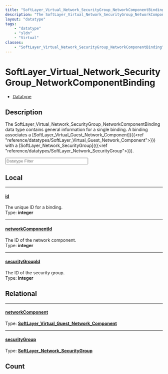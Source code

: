 ```yaml
---
title: "SoftLayer_Virtual_Network_SecurityGroup_NetworkComponentBinding"
description: "The SoftLayer_Virtual_Network_SecurityGroup_NetworkComponentBinding data type contains general information for a single... "
layout: "datatype"
tags:
    - "datatype"
    - "sldn"
    - "Virtual"
classes:
    - "SoftLayer_Virtual_Network_SecurityGroup_NetworkComponentBinding"
---
```


# SoftLayer_Virtual_Network_SecurityGroup_NetworkComponentBinding
<div id='service-datatype'>
    <ul id='sldn-reference-tabs'>
        <li id='datatype'> <a href='/reference/datatypes/SoftLayer_Virtual_Network_SecurityGroup_NetworkComponentBinding' >Datatype</a></li>
    </ul>
</div>

## Description 
The SoftLayer_Virtual_Network_SecurityGroup_NetworkComponentBinding data type contains general information for a single binding. A binding associates a [SoftLayer_Virtual_Guest_Network_Component]({{<ref "reference/datatypes/SoftLayer_Virtual_Guest_Network_Component">}}) with a [SoftLayer_Network_SecurityGroup]({{<ref "reference/datatypes/SoftLayer_Network_SecurityGroup">}}). 





<!-- Filer BEGIN -->
<div class="view-filters">
        <div class="clearfix">
            <div class="search-input-box">
                <input placeholder="Datatype Filter" onkeyup="titleSearch(inputId='prop-input', divId='properties', elementClass='prop-row')" 
                    type="text" id="prop-input" value="" size="30" maxlength="128" class="form-text">
            </div>
        </div>
</div>
<!-- Filer END -->

<div id="properties" class="content">
<div id="localProperties" class="prop-content" >

## Local
<div class="prop-row">

-----
[id]: #id
#### [id]
The unique ID for a binding.  
<span class="type-label">Type: </span>**integer**


</div>
<div class="prop-row">

-----
[networkComponentId]: #networkcomponentid
#### [networkComponentId]
The ID of the network component.  
<span class="type-label">Type: </span>**integer**


</div>
<div class="prop-row">

-----
[securityGroupId]: #securitygroupid
#### [securityGroupId]
The ID of the security group.  
<span class="type-label">Type: </span>**integer**


</div>
</div>
<!-- LOCAL PROPERTY END -->

<div id="relationalProperties"  class="prop-content" >

## Relational
<div class="prop-row">

-----
[networkComponent]: #networkcomponent
#### [networkComponent]
  
<span class="type-label">Type: </span>**<a href='/reference/datatypes/SoftLayer_Virtual_Guest_Network_Component'>SoftLayer_Virtual_Guest_Network_Component </a>**


</div>
<div class="prop-row">

-----
[securityGroup]: #securitygroup
#### [securityGroup]
  
<span class="type-label">Type: </span>**<a href='/reference/datatypes/SoftLayer_Network_SecurityGroup'>SoftLayer_Network_SecurityGroup </a>**


</div>

## Count
</div>


